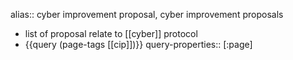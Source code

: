 alias:: cyber improvement proposal, cyber improvement proposals

- list of proposal relate to [[cyber]] protocol
- {{query (page-tags [[cip]])}}
  query-properties:: [:page]